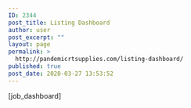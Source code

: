 ```yaml
---
ID: 2344
post_title: Listing Dashboard
author: user
post_excerpt: ""
layout: page
permalink: >
  http://pandemicrtsupplies.com/listing-dashboard/
published: true
post_date: 2020-03-27 13:53:52
---
```

[job_dashboard]